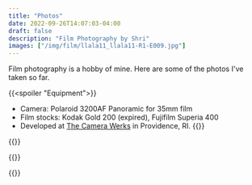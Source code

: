 ```yaml
---
title: "Photos"
date: 2022-09-26T14:07:03-04:00
draft: false
description: "Film Photography by Shri"
images: ["/img/film/llala11_llala11-R1-E009.jpg"]
---
```

Film photography is a hobby of mine. Here are some of the photos I've taken so far.

{{<spoiler "Equipment">}}
- Camera: Polaroid 3200AF Panoramic for 35mm film
- Film stocks: Kodak Gold 200 (expired), Fujifilm Superia 400
- Developed at [The Camera Werks](http://thecamerawerks.com/index.html) in Providence, RI.
{{</spoiler>}}

{{<album film>}}



{{<rawhtml>}}
<style>
#photos {
  /* Prevent vertical gaps */
  line-height: 0;
  /*width: 100vw;*/
  -webkit-column-count: 4;
  -webkit-column-gap:   0px;
  -moz-column-count:    4;
  -moz-column-gap:      0px;
  column-count:         4;
  column-gap:           0px;  
}

#photos img {
  /* Just in case there are inline attributes */
  width: 100% !important;
  height: auto !important;
  display: inline-block !important;
}

@media (max-width: 1200px) {
  #photos {
  -moz-column-count:    4;
  -webkit-column-count: 4;
  column-count:         4;
  }
}
@media (max-width: 1000px) {
  #photos {
  -moz-column-count:    3;
  -webkit-column-count: 3;
  column-count:         3;
  }
}
@media (max-width: 800px) {
  #photos {
  -moz-column-count:    2;
  -webkit-column-count: 2;
  column-count:         2;
  }
}
@media (max-width: 400px) {
  #photos {
  -moz-column-count:    1;
  -webkit-column-count: 1;
  column-count:         1;
  }
}

</style>
{{</rawhtml>}}